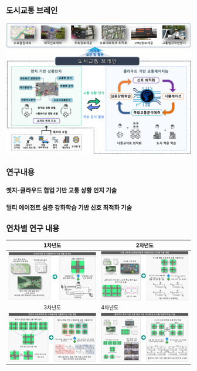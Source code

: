 
## 도시교통 브레인
![City-traffic-brain-main](./overview-city-traffic-brain.png)
## 연구내용 
### 엣지-클라우드 협업  기반 교통 상황 인지 기술
### 멀티 에이전트 심층 강화학습 기반 신호 최적화 기술



## 연차별 연구 내용 
| 1차년도 	| 2차년도 	|
|:-------:	|---------	|
|![1차년도](./1yr.png)         	| ![2차년도](./2yr.png)   	|
| 3차년도 	| 4차년도 	|
|![3차년도](./3yr.png)         	|![4차년도](./4yr.png)         	|

